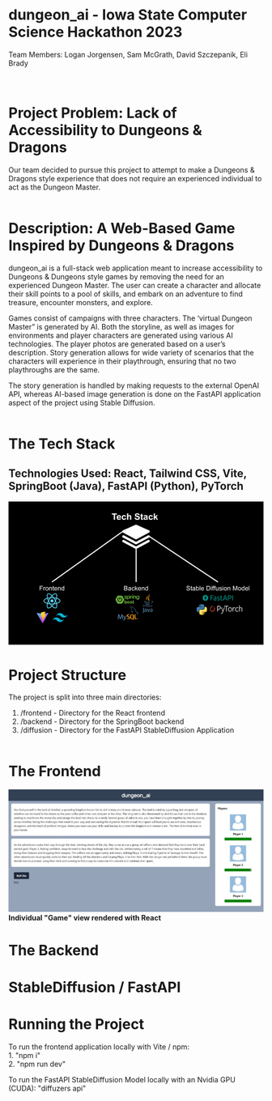 # dungeon_ai - Iowa State Computer Science Hackathon 2023

Team Members: Logan Jorgensen, Sam McGrath, David Szczepanik, Eli Brady
<br />
<br />
<br />

# Project Problem: Lack of Accessibility to Dungeons & Dragons

Our team decided to pursue this project to attempt to make a Dungeons & Dragons style experience that does not require an experienced individual to act as the Dungeon Master.
<br />
<br />

# Description: A Web-Based Game Inspired by Dungeons & Dragons

dungeon_ai is a full-stack web application meant to increase accessibility to Dungeons & Dungeons style games by removing the need for an experienced Dungeon Master. The user can create a character and allocate their skill points to a pool of skills, and embark on an adventure to find treasure, encounter monsters, and explore.

Games consist of campaigns with three characters. The ‘virtual Dungeon Master” is generated by AI. Both the storyline, as well as images for environments and player characters are generated using various AI technologies. The player photos are generated based on a user’s description. Story generation allows for wide variety of scenarios that the characters will experience in their playthrough, ensuring that no two playthroughs are the same.

The story generation is handled by making requests to the external OpenAI API, whereas AI-based image generation is done on the FastAPI application aspect of the project using Stable Diffusion.
<br />
<br />

# The Tech Stack

## Technologies Used: React, Tailwind CSS, Vite, SpringBoot (Java), FastAPI (Python), PyTorch

<!-- Import Image into Markdown File -->

![Tech Stack Logos](img/ISU%20Hackathon%202023.png)

# Project Structure

The project is split into three main directories:

1. /frontend - Directory for the React frontend
2. /backend - Directory for the SpringBoot backend
3. /diffusion - Directory for the FastAPI StableDiffusion Application
   <br />
   <br />

# The Frontend

![Image of "Game" View Page](img/game_view.JPG)
<b>Individual "Game" view rendered with React</b>

# The Backend

# StableDiffusion / FastAPI

# Running the Project

To run the frontend application locally with Vite / npm:<br /> 1. "npm i" <br /> 2. "npm run dev"<br />

To run the FastAPI StableDiffusion Model locally with an Nvidia GPU (CUDA):
"diffuzers api"
<br />
<br />
